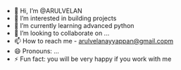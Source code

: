- 👋 Hi, I’m @ARULVELAN
- 👀 I’m interested in building projects
- 🌱 I’m currently learning advanced python
- 💞️ I’m looking to collaborate on ...
- 📫 How to reach me - arulvelanayyappan@gmail.copm
- 😄 Pronouns: ...
- ⚡ Fun fact: you will be very happy if you work with me

<!---
ARULVELAN27/ARULVELAN27 is a ✨ special ✨ repository because its `README.md` (this file) appears on your GitHub profile.
You can click the Preview link to take a look at your changes.
--->

